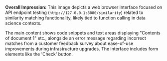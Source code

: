 **Overall Impression:** This image depicts a web browser interface focused on API endpoint testing (`http://127.0.0.1:8000/similarity`) related to similarity matching functionality, likely tied to function calling in data science contexts.

The main content shows code snippets and text areas displaying "Contents of document 1" etc., alongside an error message regarding incorrect matches from a customer feedback survey about ease-of-use improvements during infrastructure upgrades. The interface includes form elements like the 'Check' button.